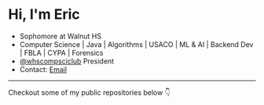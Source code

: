 # Hi, I'm **Eric**
- Sophomore at Walnut HS
- Computer Science | Java | Algorithms | USACO | ML & AI | Backend Dev | FBLA | CYPA | Forensics
- [@whscompsciclub](https://github.com/whscompsciclub) President
- Contact: [Email](mailto:ericspk33@gmail.com)

--- 

Checkout some of my public repositories below :point_down:
